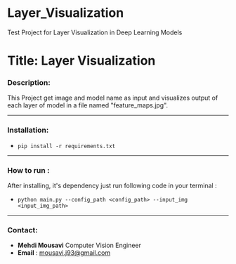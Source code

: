 # Layer_Visualization
Test Project for Layer Visualization in Deep Learning Models

# Title: Layer Visualization

### Description:
This Project get image and model name as input and visualizes output of each layer of model in a file named "feature_maps.jpg".

---

### Installation:
- `pip install -r requirements.txt`
---
### How to run :
After installing, it's dependency just run following code in your terminal :
- `python main.py --config_path <config_path> --input_img <input_img_path>`
---

### Contact: 
- **Mehdi Mousavi** Computer Vision Engineer
- **Email** : mousavi.j93@gmail.com


